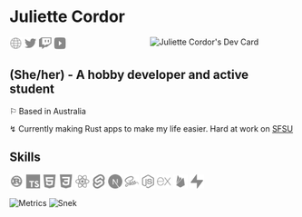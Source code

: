 <!-- markdownlint-disable MD033 -->

# Juliette Cordor

<div align="left">
  <a href="https://app.daily.dev/jewlexx">
    <img
      src="https://raw.githubusercontent.com/jewlexx/jewlexx/output/devcard.svg"
      width="256"
      align="right"
      alt="Juliette Cordor's Dev Card"
    />
  </a>
</div>

 <a aligh="left" href="https://www.jewelexx.com" target="_blank" rel="noreferrer noopener"><img src="https://raw.githubusercontent.com/0xShapeShifter/dev-story/master/public/images/socials/globe.svg" alt="Website" width="22" height="22" /></a> <a aligh="left" href="https://twitter.com/jewelexx" target="_blank" rel="noreferrer noopener"><img src="https://raw.githubusercontent.com/0xShapeShifter/dev-story/master/public/images/socials/twitter.svg" alt="Twitter" width="22" height="22" /></a> <a aligh="left" href="https://www.twitch.tv/sapphicjewl" target="_blank" rel="noreferrer noopener"><img src="https://raw.githubusercontent.com/0xShapeShifter/dev-story/master/public/images/socials/twitch.svg" alt="Twitch" width="22" height="22" /></a> <a aligh="left" href="https://www.youtube.com/@jewelexx" target="_blank" rel="noreferrer noopener"><img src="https://raw.githubusercontent.com/0xShapeShifter/dev-story/master/public/images/socials/youtube.svg" alt="YouTube" width="22" height="22" /></a>

## (She/her) - A hobby developer and active student

⚐ Based in Australia

↯ Currently making Rust apps to make my life easier. Hard at work on [SFSU](https://github.com/jewlexx/sfsu)

## Skills

 <a href="https://www.rust-lang.org" target="_blank" rel="noreferrer noopener"><img src="https://raw.githubusercontent.com/0xShapeShifter/dev-story/master/public/images/skills/core/rust.svg" alt="Rust" width="25" height="25" /></a> <a href="https://www.typescriptlang.org" target="_blank" rel="noreferrer noopener"><img src="https://raw.githubusercontent.com/0xShapeShifter/dev-story/master/public/images/skills/core/typescript.svg" alt="Typescript" width="25" height="25" /></a> <a href="https://html.com/html5/" target="_blank" rel="noreferrer noopener"><img src="https://raw.githubusercontent.com/0xShapeShifter/dev-story/master/public/images/skills/frontend/html5.svg" alt="HTML5" width="25" height="25" /></a> <a href="https://css3.com" target="_blank" rel="noreferrer noopener"><img src="https://raw.githubusercontent.com/0xShapeShifter/dev-story/master/public/images/skills/frontend/css3.svg" alt="CSS3" width="25" height="25" /></a> <a href="https://reactjs.org" target="_blank" rel="noreferrer noopener"><img src="https://raw.githubusercontent.com/0xShapeShifter/dev-story/master/public/images/skills/frontend/react.svg" alt="React" width="25" height="25" /></a> <a href="http://svelte.dev" target="_blank" rel="noreferrer noopener"><img src="https://raw.githubusercontent.com/0xShapeShifter/dev-story/master/public/images/skills/frontend/svelte.svg" alt="Svelte" width="25" height="25" /></a> <a href="https://nextjs.org" target="_blank" rel="noreferrer noopener"><img src="https://raw.githubusercontent.com/0xShapeShifter/dev-story/master/public/images/skills/frontend/nextjs.svg" alt="NextJS" width="25" height="25" /></a> <a href="https://sass-lang.com" target="_blank" rel="noreferrer noopener"><img src="https://raw.githubusercontent.com/0xShapeShifter/dev-story/master/public/images/skills/frontend/sass.svg" alt="SASS" width="25" height="25" /></a>  <a href="https://nodejs.org" target="_blank" rel="noreferrer noopener"><img src="https://raw.githubusercontent.com/0xShapeShifter/dev-story/master/public/images/skills/backend/nodejs.svg" alt="NodeJS" width="25" height="25" /></a> <a href="http://expressjs.com" target="_blank" rel="noreferrer noopener"><img src="https://raw.githubusercontent.com/0xShapeShifter/dev-story/master/public/images/skills/backend/express.svg" alt="Express" width="25" height="25" /></a> <a href="https://firebase.google.com" target="_blank" rel="noreferrer noopener"><img src="https://raw.githubusercontent.com/0xShapeShifter/dev-story/master/public/images/skills/backend/firebase.svg" alt="Firebase" width="25" height="25" /></a> <a href="https://supabase.com" target="_blank" rel="noreferrer noopener"><img src="https://raw.githubusercontent.com/0xShapeShifter/dev-story/master/public/images/skills/backend/supabase.svg" alt="Supabase" width="25" height="25" /></a>

![Metrics](https://raw.githubusercontent.com/jewlexx/jewlexx/metrics/github-metrics.svg)
![Snek](https://raw.githubusercontent.com/jewlexx/jewlexx/snake/github-contribution-grid-snake.svg)
